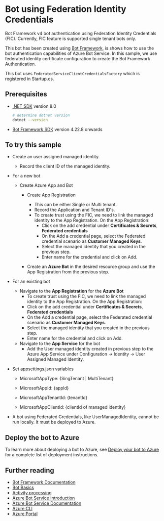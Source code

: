 ﻿# Bot using Federation Identity Credentials

Bot Framework v4 bot authentication using Federation Identity Credentials (FIC). Currently, FIC feature is supported single tenant bots only.

This bot has been created using [Bot Framework](https://dev.botframework.com/), is shows how to use the bot authentication capabilities of Azure Bot Service. In this sample, we use federated identity certificate configuration to create the Bot Framework Authentication.

This bot uses `FederatedServiceClientCredentialsFactory` which is registered in Startup.cs.

## Prerequisites

- [.NET SDK](https://dotnet.microsoft.com/download) version 8.0

  ```bash
  # determine dotnet version
  dotnet --version
  ```

- [Bot Framework SDK](https://github.com/microsoft/botbuilder-dotnet/releases) version 4.22.8 onwards


## To try this sample

- Create an user assigned managed identity.
  - Record the client ID of the managed identity.

- For a new bot
  - Create Azure App and Bot
    - Create App Registration
      - This can be either Single or Multi tenant.
      - Record the Application and Tenant ID's.
      - To create trust using the FIC, we need to link the managed identity to the App Registration.  On the App Registration:
        - Click on the add credential under **Certificates & Secrets**, **Federated credentials**
        - On the Add a credential page, select the Federated credential scenario as **Customer Managed Keys**.
        - Select the managed identity that you created in the previous step.
        - Enter name for the credential and click on Add.
        
    - Create an **Azure Bot** in the desired resource group and use the App Registration from the previous step.

- For an existing bot
   - Navigate to the **App Registration** for the **Azure Bot**
     - To create trust using the FIC, we need to link the managed identity to the App Registration.  On the App Registration:
      - Click on the add credential under **Certificates & Secrets**, **Federated credentials**
      - On the Add a credential page, select the Federated credential scenario as **Customer Managed Keys**.
      - Select the managed identity that you created in the previous step.
      - Enter name for the credential and click on Add.
   - Navigate to the **App Service** for the bot 
     - Add the User managed identity created in previous step to the Azure App Service under Configuration -> Identity -> User Assigned Managed Identity.
   
- Set appsettings.json variables

  - MicrosoftAppType: {SingTenant | MultiTenant}

  - MicrosoftAppId: {appId}

  - MicrosoftAppTenantId: {tenantId}

  - MicrosoftAppClientId: {clientId of managed identity}

- A bot using Federated Credentials, like UserManagedIdentity, cannot be run locally.  It must be deployed to Azure.

## Deploy the bot to Azure

To learn more about deploying a bot to Azure, see [Deploy your bot to Azure](https://aka.ms/azuredeployment) for a complete list of deployment instructions.

## Further reading

- [Bot Framework Documentation](https://docs.botframework.com)
- [Bot Basics](https://docs.microsoft.com/azure/bot-service/bot-builder-basics?view=azure-bot-service-4.0)
- [Activity processing](https://docs.microsoft.com/en-us/azure/bot-service/bot-builder-concept-activity-processing?view=azure-bot-service-4.0)
- [Azure Bot Service Introduction](https://docs.microsoft.com/azure/bot-service/bot-service-overview-introduction?view=azure-bot-service-4.0)
- [Azure Bot Service Documentation](https://docs.microsoft.com/azure/bot-service/?view=azure-bot-service-4.0)
- [Azure CLI](https://docs.microsoft.com/cli/azure/?view=azure-cli-latest)
- [Azure Portal](https://portal.azure.com)
